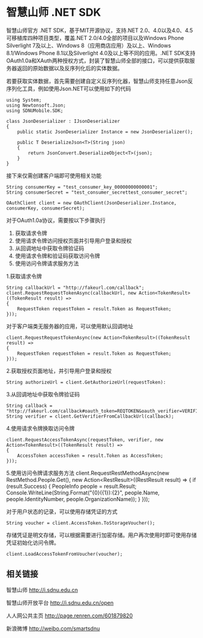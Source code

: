 智慧山师 .NET SDK
=========

智慧山师官方 .NET SDK，基于MIT开源协议，支持.NET 2.0、4.0以及4.0、4.5可移植库四种项目类型，覆盖.NET 2.0/4.0全部的项目以及Windows Phone Silverlight 7及以上、Windows 8（应用商店应用）及以上、Windows 8.1/Windows Phone 8.1以及Silverlight 4.0及以上等不同的应用。.NET SDK支持OAuth1.0a和XAuth两种授权方式，封装了智慧山师全部的接口，可以提供获取服务器返回的原始数据以及反序列化后的实体数据。

若要获取实体数据，首先需要创建自定义反序列化器，智慧山师支持任意Json反序列化工具，例如使用Json.NET可以使用如下的代码

    using System;
    using Newtonsoft.Json;
    using SDNUMobile.SDK;
    
    class JsonDeserializer : IJsonDeserializer
    {
        public static JsonDeserializer Instance = new JsonDeserializer();

        public T DeserializeJson<T>(String json)
        {
            return JsonConvert.DeserializeObject<T>(json);
        }
    }

接下来仅需创建客户端即可使用相关功能

    String consumerKey = "test_consumer_key_00000000000001";
    String consumerSecret = "test_consumer_secrettest_consumer_secret";

    OAuthClient client = new OAuthClient(JsonDeserializer.Instance, consumerKey, consumerSecret);

对于OAuth1.0a协议，需要按以下步骤执行

1.  获取请求令牌
2.  使用请求令牌访问授权页面并引导用户登录和授权
3.  从回调地址中获取令牌验证码
4.  使用请求令牌和验证码获取访问令牌
5.  使用访问令牌请求服务方法

1.获取请求令牌

    String callbackUrl = "http://fakeurl.com/callback";
    client.RequestRequestTokenAsync(callbackUrl, new Action<TokenResult>((TokenResult result) =>
    {
        RequestToken requestToken = result.Token as RequestToken;
    }));

对于客户端类无服务器的应用，可以使用默认回调地址

    client.RequestRequestTokenAsync(new Action<TokenResult>((TokenResult result) =>
    {
        RequestToken requestToken = result.Token as RequestToken;
    }));

2.获取授权页面地址，并引导用户登录和授权

    String authorizeUrl = client.GetAuthorizeUrl(requestToken):

3.从回调地址中获取令牌验证码

    String callback = "http://fakeurl.com/callback#oauth_token=REQTOKEN&oauth_verifier=VERIFIER";
    String verifier = client.GetVerifierFromCallbackUrl(callback);

4.使用请求令牌换取访问令牌

    client.RequestAccessTokenAsync(requestToken, verifier, new Action<TokenResult>((TokenResult result) =>
    {
        AccessToken accessToken = result.Token as AccessToken;
    }));

5.使用访问令牌请求服务方法
    client.RequestRestMethodAsync(new RestMethod.People.Get(), new Action<RestResult<PeopleInfo>>((RestResult<PeopleInfo> result) =>
    {
        if (result.Success)
        {
            PeopleInfo people = result.Result;
            Console.WriteLine(String.Format("{0}({1}):{2}", people.Name, people.IdentityNumber, people.OrganizationName));
        }
    }));

对于用户状态的记录，可以使用存储凭证的方式

    String voucher = client.AccessToken.ToStorageVoucher();

存储凭证是明文存储，可以根据需要进行加密存储。用户再次使用时即可使用存储凭证初始化访问令牌。

    client.LoadAccessTokenFromVoucher(voucher);

相关链接
---------
智慧山师 http://i.sdnu.edu.cn 

智慧山师开放平台 http://i.sdnu.edu.cn/open 

人人网公共主页 http://page.renren.com/601879820 

新浪微博 http://weibo.com/smartsdnu 
